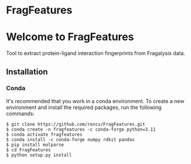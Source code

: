# FragFeatures

# Welcome to FragFeatures

Tool to extract protein-ligand interaction fingerprints from Fragalysis data.

## Installation

### Conda

It's recommended that you work in a conda environment. To create a new environment and install the required packages, run the following commands:
```{bash}
$ git clone https://github.com/roncv/FragFeatures.git
$ conda create -n fragfeatures -c conda-forge python=3.11
$ conda activate fragfeatures
$ conda install -c conda-forge numpy rdkit pandas
$ pip install molparse
$ cd FragFeatures
$ python setup.py install
```
